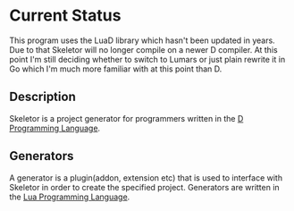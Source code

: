 # Current Status

This program uses the LuaD library which hasn't been updated in years. Due to that Skeletor will no longer compile on a newer D compiler. At this point I'm still deciding whether to switch to Lumars or just plain rewrite it in Go which I'm much more familiar with at this point than D.

## Description

Skeletor is a project generator for programmers written in the [D Programming Language](http://dlang.org/).

## Generators

A generator is a plugin(addon, extension etc) that is used to interface with Skeletor in order to create the specified project.
Generators are written in the [Lua Programming Language](https://www.lua.org/).
